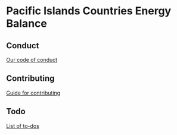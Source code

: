 # Pacific Islands Countries Energy Balance


## Conduct
[Our code of conduct](CONDUCT.md)

## Contributing
[Guide for contributing](CONTRIBUTING.md)

## Todo
[List of to-dos](docs/source/todo.md)